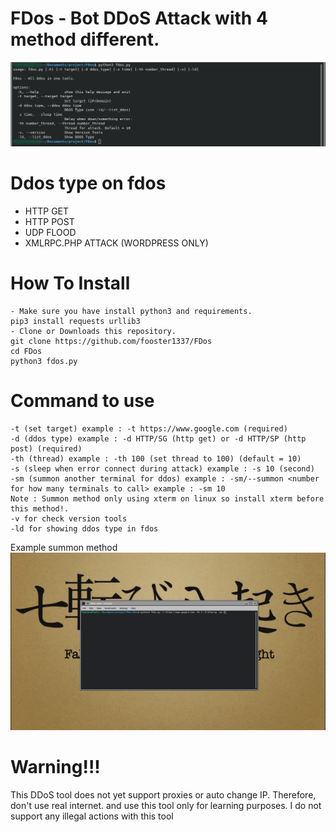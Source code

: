 # FDos - Bot DDoS Attack with 4 method different.
![fdos](https://raw.githubusercontent.com/fooster1337/FDos/main/img/2023-09-23_14-01.png)
# Ddos type on fdos
- HTTP GET
- HTTP POST
- UDP FLOOD
- XMLRPC.PHP ATTACK (WORDPRESS ONLY)
  
# How To Install
```
- Make sure you have install python3 and requirements.
pip3 install requests urllib3
- Clone or Downloads this repository.
git clone https://github.com/fooster1337/FDos
cd FDos
python3 fdos.py
```
# Command to use
```
-t (set target) example : -t https://www.google.com (required)
-d (ddos type) example : -d HTTP/SG (http get) or -d HTTP/SP (http post) (required)
-th (thread) example : -th 100 (set thread to 100) (default = 10)
-s (sleep when error connect during attack) example : -s 10 (second)
-sm (summon another terminal for ddos) example : -sm/--summon <number for how many terminals to call> example : -sm 10
Note : Summon method only using xterm on linux so install xterm before this method!.
-v for check version tools
-ld for showing ddos type in fdos

```
Example summon method<br>
![summon](https://raw.githubusercontent.com/fooster1337/FDos/main/img/summon.gif)
# Warning!!!

This DDoS tool does not yet support proxies or auto change IP. Therefore, don't use real internet.
and use this tool only for learning purposes. I do not support any illegal actions with this tool
  

